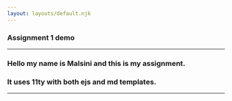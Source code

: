 ```yaml
---
layout: layouts/default.njk
---
```

### Assignment 1 demo
---
### Hello my name is Malsini and this is my assignment.

### It uses 11ty with both ejs and md templates. 

---